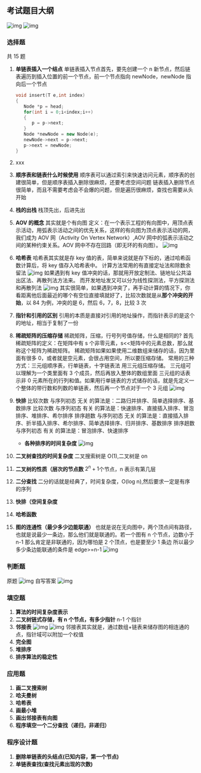 ## 考试题目大纲

![img](imgg/考试大纲.png)
![img](imgg/final/期末大纲1.jpg)

### 选择题

共 15 题

1. **单链表插入一个结点**
   单链表插入节点首先，要先创建一个 n 新节点，然后链表遍历到插入位置的前一个节点，前一个节点指向 newNode，newNode 指向后一个节点
   ```C++ {.line-numbers}
   void insert(T e,int index)
   {
      Node *p = head;
      for(int i = 0;i<index;i++)
      {
         p = p->next;
      }
      Node *newNode = new Node(e);
      newNode->next = p->next;
      p->next = newNode;
   }
   ```
2. xxx
3. **顺序表和链表什么时候使用**
   顺序表可以通过索引来快速访问元素，顺序表的创建很简单，但是顺序表插入删除很麻烦，还要考虑空间问题
   链表插入删除节点很简单，而且不需要考虑会不会爆的问题，但是遍历很麻烦，查找也需要从头开始
4. **栈的出栈**
   栈顶先出，后进先出
5. **AOV 的概念**
   其实就是个有向图
   定义：在一个表示工程的有向图中，用顶点表示活动，用弧表示活动之间的优先关系，这样的有向图为顶点表示活动的网，我们成为 AOV 网（Activity On Vertex Network）,AOV 网中的弧表示活动之间的某种约束关系。AOV 网中不存在回路（即无环的有向图）。
   ![img](imgg/final/AOV.png)

6. **哈希表**
   哈希表其实就是存 key 值的表，简单来说就是存下标的，通过哈希函数计算后，将 key 值存入哈希表中。
   计算方法常用的有直接定址法和除数余留法
   ![img](imgg/final/散列表1.png)
   如果遇到有 key 值冲突的话，那就用开放定制法、链地址公共溢出区法、再散列法方法来。
   而开发地址发又可以分为线性探测法，平方探测法和再散列法
   ![img](imgg/final/哈希表1.png)
   其实很简单，如果遇到冲突了，再手动计算的情况下，你看距离他后面最近的哪个有空位直接填就好了，比较次数就是从**那个冲突的开始**，以 84 为例，冲突的是 6，然后 6，7，8，比较 3 次
7. **指针和引用的区别**
   引用的本质是直接对引用的地址操作，而指针表示的是这个的地址，相当于复制了一份
8. **稀疏矩阵的压缩存储** 稀疏矩阵，压缩，行号列号值存储，什么是相同的?
   首先稀疏矩阵的定义：在矩阵中有 s 个非零元素，s<<矩阵中的元素总数，那么就称这个矩阵为稀疏矩阵。
   稀疏矩阵如果如果使用二维数组来储存的话，因为里面有很多 0，或者就是空元素，会很占用空间，所以要压缩存储。
   常用的三种方式：三元组顺序表，行单链表，十字链表法
   用三元组压缩存储。
   三元组可以理解为一个类里面有 3 个成员，然后再放入整体的数组里面
   三元组的话表示非 0 元素所在的行列和值。如果用行单链表的方式储存的话，就是先定义一个整体的带行数和列数的单链表，然后再一个节点对于一个 3 元组
   ![img](imgg/final/三元组单链表.png)
9. **快排**
   比较次数 与序列初态 无关 的算法是：二路归并排序、简单选择排序、基数排序
   比较次数 与序列初态 有关 的算法是：快速排序、直接插入排序、冒泡排序、堆排序、希尔排序
   排序趟数 与序列初态 无关 的算法是：直接插入排序、折半插入排序、希尔排序、简单选择排序、归并排序、基数排序
   排序趟数 与序列初态 有关 的算法是：冒泡排序、快速排序
   - **各种排序的时间复杂度**
     ![img](imgg/final/排序时间复杂度.png)
10. **二叉树查找的时间复杂度**
    二叉搜索树是 O(1),二叉树是 on
11. **二叉树的性质（层次的节点数**
    $2^n+1$个节点，n 表示有第几层
12. **二分查找**
    二分的话就是经典了，时间复杂度，O(log n),然后要求一定是有序的序列
13. **快排（空间复杂度**
14. **哈希函数**
15. **图的连通性（最少多少边能联通）**
    也就是说在无向图中，两个顶点间有路径，也就是说最少一条边，那么他们就是联通的。若一个图有 n 个节点，边数小于 n-1 那么肯定是非联通的，因为哪怕是 2 个顶点，也是要至少 1 条边
    所以最少多少条边能联通的条件是 edge>=n-1
    ![img](imgg/final/图的连通性.png)

### 判断题

原题
![img](imgg/final/判断题.png)
自写答案
![img](imgg/final/判断题答案.png)

### 填空题

1. **算法的时间复杂度表示**
2. **二叉树链式存储，有 n 个节点，有多少指针**
   n-1 个指针
3. **邻接表**
   ![img](imgg/final/邻接表.png)
   ![img](imgg/final/有向图邻接表.png)
   邻接表其实就是，通过数组+链表来储存图的相连通的点，指针域可以附加一个权值
4. **完全图**
5. **堆排序**
6. **排序算法的稳定性**

### 应用题

1. **画二叉搜索树**
2. **哈夫曼树**
3. **哈希表**
4. **画最小堆**
5. **画出邻接表有向图**
6. **程序填空一个二分查找（递归，非递归）**

### 程序设计题

1. **删除单链表的头结点(已知内容，第一个节点)**
2. **单链表查找(查找元素出现的次数)**
